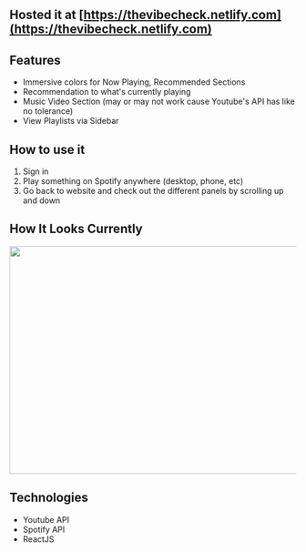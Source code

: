 ## Hosted it at [https://thevibecheck.netlify.com](https://thevibecheck.netlify.com)

## Features
- Immersive colors for Now Playing, Recommended Sections
- Recommendation to what's currently playing
- Music Video Section (may or may not work cause Youtube's API has like no tolerance)
- View Playlists via Sidebar

## How to use it
1. Sign in
2. Play something on Spotify anywhere (desktop, phone, etc)
3. Go back to website and check out the different panels by scrolling up and down

## How It Looks Currently
<img src="https://github.com/shanjng/vibe-check/blob/main/currentview.png " alt=""
	title="lmao" width="900" height="400" />
	
## Technologies
- Youtube API
- Spotify API
- ReactJS
